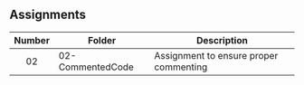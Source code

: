 ## Assignments

| Number | Folder | Description |
| :----: | ------ | ----------- |
|     02   |    02-CommentedCode    |      Assignment to ensure proper commenting       |

